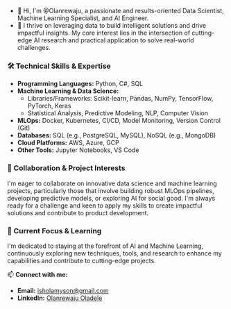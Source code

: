 - 👋 Hi, I'm @Olanrewaju, a passionate and results-oriented Data Scientist, Machine Learning Specialist, and AI Engineer. 
- 👀 I thrive on leveraging data to build intelligent solutions and drive impactful insights. My core interest lies in the intersection of cutting-edge AI research and practical application to solve real-world challenges.

### 🛠️ Technical Skills & Expertise

*   **Programming Languages:** Python, C#, SQL
*   **Machine Learning & Data Science:**
    *   Libraries/Frameworks: Scikit-learn, Pandas, NumPy, TensorFlow, PyTorch, Keras
    *   Statistical Analysis, Predictive Modeling, NLP, Computer Vision
*   **MLOps:** Docker, Kubernetes, CI/CD, Model Monitoring, Version Control (Git)
*   **Databases:** SQL (e.g., PostgreSQL, MySQL), NoSQL (e.g., MongoDB)
*   **Cloud Platforms:** AWS, Azure, GCP
*   **Other Tools:** Jupyter Notebooks, VS Code

### 🤝 Collaboration & Project Interests

I'm eager to collaborate on innovative data science and machine learning projects, particularly those that involve building robust MLOps pipelines, developing predictive models, or exploring AI for social good. I'm always ready for a challenge and keen to apply my skills to create impactful solutions and contribute to product development.

### 🌱 Current Focus & Learning

I'm dedicated to staying at the forefront of AI and Machine Learning, continuously exploring new techniques, tools, and research to enhance my capabilities and contribute to cutting-edge projects.

📫 **Connect with me:**
*   **Email:** isholamyson@gmail.com
*   **LinkedIn:** [Olanrewaju Oladele](http://www.linkedin.com/in/olanrewajuoladele)

<!---
Ray-jace/Ray-jace is a ✨ special ✨ repository because its `README.md` (this file) appears on your GitHub profile.
You can click the Preview link to take a look at your changes.
--->
